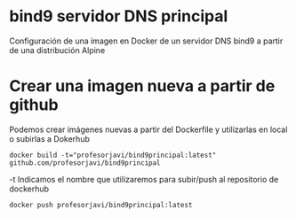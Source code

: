 # bind9 servidor DNS principal
Configuración de una imagen en Docker de un servidor DNS bind9 a partir de una distribución Alpine

# Crear una imagen nueva a partir de github
Podemos crear imágenes nuevas a partir del Dockerfile y utilizarlas en local o subirlas a Dokerhub
```
docker build -t="profesorjavi/bind9principal:latest" github.com/profesorjavi/bind9principal

```
-t Indicamos el nombre que utilizaremos para subir/push al repositorio de dockerhub 

```
docker push profesorjavi/bind9principal:latest
```

